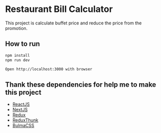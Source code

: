 # Restaurant Bill Calculator
This project is calculate buffet price and reduce the price from the promotion.

## How to run

```bash
npm install
npm run dev
```
```bash
Open http://localhost:3000 with browser
```

## Thank these dependencies for help me to make this project

- [ReactJS](https://reactjs.org/)
- [NextJS](https://github.com/zeit/next.js)
- [Redux](https://github.com/reactjs/react-redux)
- [ReduxThunk](https://github.com/gaearon/redux-thunk)
- [BulmaCSS](https://bulma.io/)
